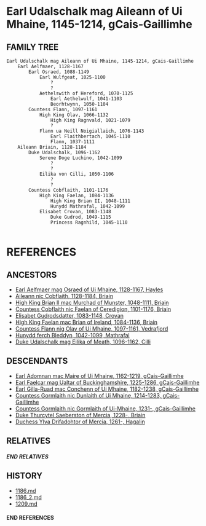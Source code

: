 # Earl Udalschalk mag Aileann of Ui Mhaine, 1145-1214, gCais-Gaillimhe

## FAMILY TREE 
```
Earl Udalschalk mag Aileann of Ui Mhaine, 1145-1214, gCais-Gaillimhe
    Earl Aelfmaer, 1128-1167
        Earl Osraed, 1088-1149
            Earl Wulfgeat, 1025-1100
                ?
                ?
            Aethelswith of Hereford, 1070-1125
                Earl Aethelwulf, 1041-1103
                Beorhtwynn, 1050-1104
        Countess Flann, 1097-1161
            High King Olav, 1066-1132
                High King Ragnvald, 1021-1079
                ?
            Flann ua Neill Noigiallaich, 1076-1143
                Earl Flaithbertach, 1045-1110
                Flann, 1037-1111
    Aileann Briain, 1128-1184
        Duke Udalschalk, 1096-1162
            Serene Doge Luchino, 1042-1099
                ?
                ?
            Eilika von Cilli, 1050-1106
                ?
                ?
        Countess Cobflaith, 1101-1176
            High King Faelan, 1084-1136
                High King Brian II, 1048-1111
                Hunydd Mathrafal, 1042-1099
            Elisabet Crovan, 1083-1148
                Duke Gudrod, 1049-1115
                Princess Ragnhild, 1045-1110
                    
```


# REFERENCES

## ANCESTORS
* [Earl Aelfmaer mag Osraed of Ui Mhaine, 1128-1167, Hayles](aelfmaer_mag_osraed_1128.md)
* [Aileann nic Cobflaith, 1128-1184, Briain](aileann_nic_cobflaith_1128.md)
* [High King Brian II mac Murchad of Munster, 1048-1111, Briain](brian_ii_mac_murchad_1048.md)
* [Countess Cobflaith nic Faelan of Ceredigion, 1101-1176, Briain](cobflaith_nic_faelan_1101.md)
* [Elisabet Gudrodsdatter, 1083-1148, Crovan](elisabet_gudrodsdatter_1083.md)
* [High King Faelan mac Brian of Ireland, 1084-1136, Briain](faelan_mac_brian_1084.md)
* [Countess Flann nig Olav of Ui Mhaine, 1097-1161, Vedrafjord](flann_nig_olav_1097.md)
* [Hunydd ferch Bleddyn, 1042-1099, Mathrafal](hunydd_ferch_bleddyn_1042.md)
* [Duke Udalschalk mag Eilika of Meath, 1096-1162, Cilli](udalschalk_mag_eilika_1096.md)

## DESCENDANTS
* [Earl Adomnan mac Maire of Ui Mhaine, 1162-1219, gCais-Gaillimhe](adomnan_mac_maire_1162.md)
* [Earl Faelcar mag Ualtar of Buckinghamshire, 1225-1286, gCais-Gaillimhe](faelcar_mag_ualtar_1225.md)
* [Earl Gilla-Ruad mac Conchenn of Ui Mhaine, 1182-1238, gCais-Gaillimhe](gilla-ruad_mac_conchenn_1182.md)
* [Countess Gormlaith nic Dunlaith of Ui Mhaine, 1214-1283, gCais-Gaillimhe](gormlaith_nic_dunlaith_1214.md)
* [Countess Gormlaith nic Gormlaith of Ui-Mhaine, 1231-, gCais-Gaillimhe](gormlaith_nic_gormlaith_1231.md)
* [Duke Thurcytel Saeberston of Mercia, 1228-, Briain](thurcytel_saebertson_1228.md)
* [Duchess Ylva Drifadohtor of Mercia, 1261-, Hagalin](ylva_drifadohtor_1261.md)

## RELATIVES

##### END RELATIVES 
## HISTORY
* [1186.md](../h/1186.md)
* [1186_2.md](../h/1186_2.md)
* [1209.md](../h/1209.md)

#### END REFERENCES
